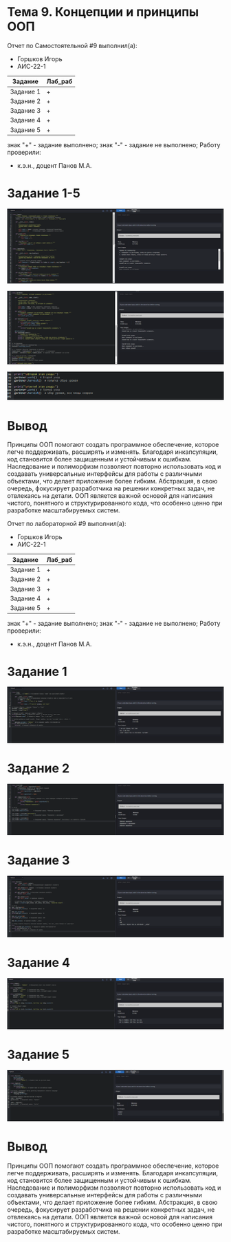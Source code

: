 # Тема 9. Концепции и принципы ООП
Отчет по Самостоятельной #9 выполнил(а):
- Горшков Игорь
- АИС-22-1

| Задание | Лаб_раб |
| ------ | ------ |
| Задание 1 | + |
| Задание 2 | + |
| Задание 3 | + |
| Задание 4 | + |
| Задание 5 | + |


знак "+" - задание выполнено; знак "-" - задание не выполнено;
Работу проверили:
- к.э.н., доцент Панов М.А.
# Задание 1-5

![alt text](https://github.com/vilgelmanderson/Samostoyatelnaya_9/blob/main/1.PNG)

![alt text](https://github.com/vilgelmanderson/Samostoyatelnaya_9/blob/main/2.PNG)

![alt text](https://github.com/vilgelmanderson/Samostoyatelnaya_9/blob/main/3.PNG)

# Вывод
Принципы ООП помогают создать программное обеспечение, которое легче поддерживать, расширять и изменять. Благодаря инкапсуляции, код становится более защищенным и устойчивым к ошибкам. Наследование и полиморфизм позволяют повторно использовать код и создавать универсальные интерфейсы для работы с различными объектами, что делает приложение более гибким. Абстракция, в свою очередь, фокусирует разработчика на решении конкретных задач, не отвлекаясь на детали. ООП является важной основой для написания чистого, понятного и структурированного кода, что особенно ценно при разработке масштабируемых систем.

Отчет по лабораторной #9 выполнил(а):
- Горшков Игорь
- АИС-22-1

| Задание | Лаб_раб |
| ------ | ------ |
| Задание 1 | + |
| Задание 2 | + |
| Задание 3 | + |
| Задание 4 | + |
| Задание 5 | + |


знак "+" - задание выполнено; знак "-" - задание не выполнено;
Работу проверили:
- к.э.н., доцент Панов М.А.

# Задание 1

![alt text](https://github.com/vilgelmanderson/Samostoyatelnaya_9/blob/main/4.PNG)

# Задание 2

![alt text](https://github.com/vilgelmanderson/Samostoyatelnaya_9/blob/main/5.PNG)

# Задание 3

![alt text](https://github.com/vilgelmanderson/Samostoyatelnaya_9/blob/main/6.PNG)

# Задание 4

![alt text](https://github.com/vilgelmanderson/Samostoyatelnaya_9/blob/main/7.PNG)

# Задание 5

![alt text](https://github.com/vilgelmanderson/Samostoyatelnaya_9/blob/main/8.PNG)

# Вывод
Принципы ООП помогают создать программное обеспечение, которое легче поддерживать, расширять и изменять. Благодаря инкапсуляции, код становится более защищенным и устойчивым к ошибкам. Наследование и полиморфизм позволяют повторно использовать код и создавать универсальные интерфейсы для работы с различными объектами, что делает приложение более гибким. Абстракция, в свою очередь, фокусирует разработчика на решении конкретных задач, не отвлекаясь на детали. ООП является важной основой для написания чистого, понятного и структурированного кода, что особенно ценно при разработке масштабируемых систем.
